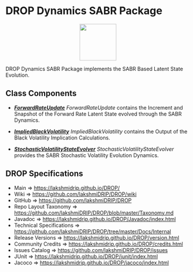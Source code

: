# DROP Dynamics SABR Package

<p align="center"><img src="https://github.com/lakshmiDRIP/DROP/blob/master/DRIP_Logo.gif?raw=true" width="100"></p>

DROP Dynamics SABR Package implements the SABR Based Latent State Evolution.


## Class Components

 * [***ForwardRateUpdate***](https://github.com/lakshmiDRIP/DROP/tree/master/src/main/java/org/drip/dynamics/sabr/ForwardRateUpdate.java)
 <i>ForwardRateUpdate</i> contains the Increment and Snapshot of the Forward Rate Latent State evolved
 through the SABR Dynamics.

 * [***ImpliedBlackVolatility***](https://github.com/lakshmiDRIP/DROP/tree/master/src/main/java/org/drip/dynamics/sabr/ImpliedBlackVolatility.java)
 <i>ImpliedBlackVolatility</i> contains the Output of the Black Volatility Implication Calculations.

 * [***StochasticVolatilityStateEvolver***](https://github.com/lakshmiDRIP/DROP/tree/master/src/main/java/org/drip/dynamics/sabr/StochasticVolatilityStateEvolver.java)
 <i>StochasticVolatilityStateEvolver</i> provides the SABR Stochastic Volatility Evolution Dynamics.


## DROP Specifications

 * Main                     => https://lakshmidrip.github.io/DROP/
 * Wiki                     => https://github.com/lakshmiDRIP/DROP/wiki
 * GitHub                   => https://github.com/lakshmiDRIP/DROP
 * Repo Layout Taxonomy     => https://github.com/lakshmiDRIP/DROP/blob/master/Taxonomy.md
 * Javadoc                  => https://lakshmidrip.github.io/DROP/Javadoc/index.html
 * Technical Specifications => https://github.com/lakshmiDRIP/DROP/tree/master/Docs/Internal
 * Release Versions         => https://lakshmidrip.github.io/DROP/version.html
 * Community Credits        => https://lakshmidrip.github.io/DROP/credits.html
 * Issues Catalog           => https://github.com/lakshmiDRIP/DROP/issues
 * JUnit                    => https://lakshmidrip.github.io/DROP/junit/index.html
 * Jacoco                   => https://lakshmidrip.github.io/DROP/jacoco/index.html
